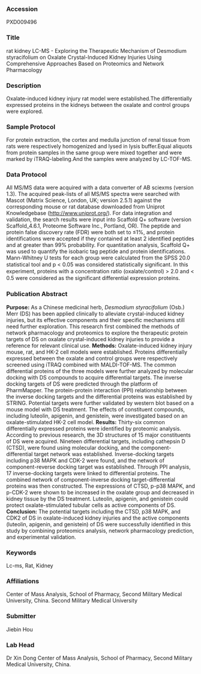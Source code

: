 ### Accession
PXD009496

### Title
rat kidney LC-MS -  Exploring the Therapeutic Mechanism of Desmodium styracifolium on Oxalate Crystal-Induced Kidney Injuries Using Comprehensive Approaches Based on Proteomics and Network Pharmacology

### Description
Oxalate-induced kidney injury rat model were established.The differentially expressed proteins in the kidneys between the oxalate and control groups were explored.

### Sample Protocol
For protein extraction, the cortex and medulla junction of renal tissue from rats were respectively homogenized and lysed in lysis buffer.Equal aliquots from protein samples in the same group were mixed together and were marked by iTRAQ-labeling.And the samples were analyzed by LC-TOF-MS.

### Data Protocol
All MS/MS data were acquired with a data converter of AB sciexms (version 1.3). The acquired peak-lists of all MS/MS spectra were searched with Mascot (Matrix Science, London, UK; version 2.5.1) against the corresponding mouse or rat database downloaded from Uniprot Knowledgebase (http://www.uniprot.org/). For data integration and validation, the search results were input into Scaffold Q+ software (version Scaffold_4.6.1, Proteome Software Inc., Portland, OR). The peptide and protein false discovery rate (FDR) were both set to ≤1%, and protein identifications were accepted if they contained at least 2 identified peptides and at greater than 99% probability. For quantitation analysis, Scaffold Q+ was used to quantify the isobaric tag peptide and protein identifications. Mann-Whitney U tests for each group were calculated from the SPSS 20.0 statistical tool and p < 0.05 was considered statistically signiﬁcant. In this experiment, proteins with a concentration ratio (oxalate/control) > 2.0 and < 0.5 were considered as the signiﬁcant differential expression proteins.

### Publication Abstract
<b>Purpose:</b> As a Chinese medicinal herb, <i>Desmodium styracifolium</i> (Osb.) Merr (DS) has been applied clinically to alleviate crystal-induced kidney injuries, but its effective components and their specific mechanisms still need further exploration. This research first combined the methods of network pharmacology and proteomics to explore the therapeutic protein targets of DS on oxalate crystal-induced kidney injuries to provide a reference for relevant clinical use. <b>Methods:</b> Oxalate-induced kidney injury mouse, rat, and HK-2 cell models were established. Proteins differentially expressed between the oxalate and control groups were respectively screened using iTRAQ combined with MALDI-TOF-MS. The common differential proteins of the three models were further analyzed by molecular docking with DS compounds to acquire differential targets. The inverse docking targets of DS were predicted through the platform of PharmMapper. The protein-protein interaction (PPI) relationship between the inverse docking targets and the differential proteins was established by STRING. Potential targets were further validated by western blot based on a mouse model with DS treatment. The effects of constituent compounds, including luteolin, apigenin, and genistein, were investigated based on an oxalate-stimulated HK-2 cell model. <b>Results:</b> Thirty-six common differentially expressed proteins were identified by proteomic analysis. According to previous research, the 3D structures of 15 major constituents of DS were acquired. Nineteen differential targets, including cathepsin D (CTSD), were found using molecular docking, and the component-differential target network was established. Inverse-docking targets including p38 MAPK and CDK-2 were found, and the network of component-reverse docking target was established. Through PPI analysis, 17 inverse-docking targets were linked to differential proteins. The combined network of component-inverse docking target-differential proteins was then constructed. The expressions of CTSD, p-p38 MAPK, and p-CDK-2 were shown to be increased in the oxalate group and decreased in kidney tissue by the DS treatment. Luteolin, apigenin, and genistein could protect oxalate-stimulated tubular cells as active components of DS. <b>Conclusion:</b> The potential targets including the CTSD, p38 MAPK, and CDK2 of DS in oxalate-induced kidney injuries and the active components (luteolin, apigenin, and genistein) of DS were successfully identified in this study by combining proteomics analysis, network pharmacology prediction, and experimental validation.

### Keywords
Lc-ms, Rat, Kidney

### Affiliations
Center of Mass Analysis, School of Pharmacy, Second Military Medical University, China.
Second Military Medical University

### Submitter
Jiebin Hou

### Lab Head
Dr Xin Dong
Center of Mass Analysis, School of Pharmacy, Second Military Medical University, China.


